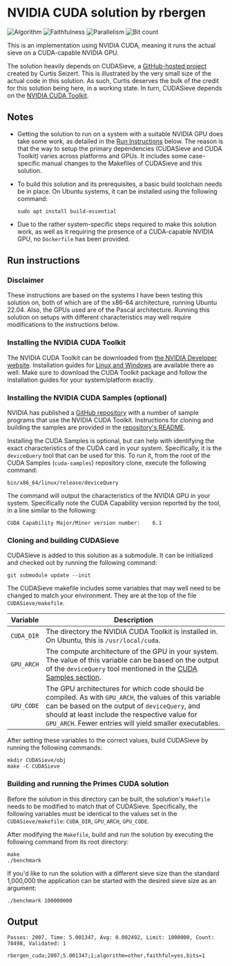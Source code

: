 # NVIDIA CUDA solution by rbergen

![Algorithm](https://img.shields.io/badge/Algorithm-other-yellowgreen)
![Faithfulness](https://img.shields.io/badge/Faithful-yes-green)
![Parallelism](https://img.shields.io/badge/Parallel-no-green)
![Bit count](https://img.shields.io/badge/Bits-1-green)

This is an implementation using NVIDIA CUDA, meaning it runs the actual sieve on a CUDA-capable NVIDIA GPU.

The solution heavily depends on CUDASieve, a [GitHub-hosted project](https://github.com/curtisseizert/CUDASieve) created by Curtis Seizert. This is illustrated by the very small size of the actual code in this solution. As such, Curtis deserves the bulk of the credit for this solution being here, in a working state. In turn, CUDASieve depends on the [NVIDIA CUDA Toolkit](https://developer.nvidia.com/cuda-toolkit).

## Notes

- Getting the solution to run on a system with a suitable NVIDIA GPU does take some work, as detailed in the [Run Instructions](#run-instructions) below.
The reason is that the way to setup the primary dependencies (CUDASieve and CUDA Toolkit) varies across platforms and GPUs. It includes some case-specific manual changes to the Makefiles of CUDASieve and this solution. 
- To build this solution and its prerequisites, a basic build toolchain needs be in place. On Ubuntu systems, it can be installed using the following command:
  
  ```text
  sudo apt install build-essential
  ```

- Due to the rather system-specific steps required to make this solution work, as well as it requiring the presence of a CUDA-capable NVIDIA GPU, no `Dockerfile` has been provided.

## Run instructions

### Disclaimer

These instructions are based on the systems I have been testing this solution on, both of which are of the x86-64 architecture, running Ubuntu 22.04. Also, the GPUs used are of the Pascal architecture. Running this solution on setups with different characteristics may well require modifications to the instructions below.

### Installing the NVIDIA CUDA Toolkit

The NVIDIA CUDA Toolkit can be downloaded from [the NVIDIA Developer website](https://developer.nvidia.com/cuda-downloads). Installation guides for [Linux and Windows](https://docs.nvidia.com/cuda/index.html#installation-guides) are available there as well. Make sure to download the CUDA Toolkit package and follow the installation guides for your system/platform exactly.

### Installing the NVIDIA CUDA Samples (optional)

NVIDIA has published a [GitHub repository](https://github.com/NVIDIA/cuda-samples) with a number of sample programs that use the NVIDIA CUDA Toolkit. Instructions for cloning and building the samples are provided in the [repository's README](https://github.com/NVIDIA/cuda-samples#getting-started).


Installing the CUDA Samples is optional, but can help with identifying the exact characteristics of the CUDA card in your system. Specifically, it is the `deviceQuery` tool that can be used for this. To run it, from the root of the CUDA Samples (`cuda-samples`) repository clone, execute the following command:

```text
bin/x86_64/linux/release/deviceQuery
```

The command will output the characteristics of the NVIDIA GPU in your system. Specifically note the CUDA Capability version reported by the tool, in a line similar to the following:

```text
CUDA Capability Major/Minor version number:    6.1
```

### Cloning and building CUDASieve

CUDASieve is added to this solution as a submodule. It can be initialized and checked out by running the following command:

```text
git submodule update --init
``` 

The CUDASieve makefile includes some variables that may well need to be changed to match your environment. They are at the top of the file `CUDASieve/makefile`. 

|Variable|Description|
|-|-|
|`CUDA_DIR`|The directory the NVIDIA CUDA Toolkit is installed in. On Ubuntu, this is `/usr/local/cuda`.|
|`GPU_ARCH`|The compute architecture of the GPU in your system. The value of this variable can be based on the output of the `deviceQuery` tool mentioned in the [CUDA Samples section](#installing-the-nvidia-cuda-samples-optional).|
|`GPU_CODE`|The GPU architectures for which code should be compiled. As with `GPU_ARCH`, the values of this variable can be based on the output of `deviceQuery`, and should at least include the respective value for `GPU_ARCH`. Fewer entries will yield smaller executables.|

After setting these variables to the correct values, build CUDASieve by running the following commands:

```text
mkdir CUDASieve/obj
make -C CUDASieve
```

### Building and running the Primes CUDA solution

Before the solution in this directory can be built, the solution's `Makefile` needs to be modified to match that of CUDASieve. Specifically, the following variables must be identical to the values set in the `CUDASieve/makefile`: `CUDA_DIR`, `GPU_ARCH`, `GPU_CODE`.

After modifying the `Makefile`, build and run the solution by executing the following command from its root directory:

```text
make
./benchmark
```

If you'd like to run the solution with a different sieve size than the standard 1,000,000 the application can be started with the desired sieve size as an argument:

```text
./benchmark 100000000
```

## Output

```
Passes: 2007, Time: 5.001347, Avg: 0.002492, Limit: 1000000, Count: 78498, Validated: 1

rbergen_cuda;2007;5.001347;1;algorithm=other,faithful=yes,bits=1
```